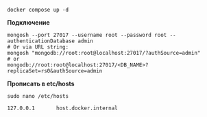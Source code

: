 ```
docker compose up -d
```

**Подключение**
```
mongosh --port 27017 --username root --password root --authenticationDatabase admin
# Or via URL string:
mongosh "mongodb://root:root@localhost:27017/?authSource=admin"
# or
mongodb://root:root@localhost:27017/<DB_NAME>?replicaSet=rs0&authSource=admin
```

**Прописать в etc/hosts**
```
sudo nano /etc/hosts

127.0.0.1       host.docker.internal
```